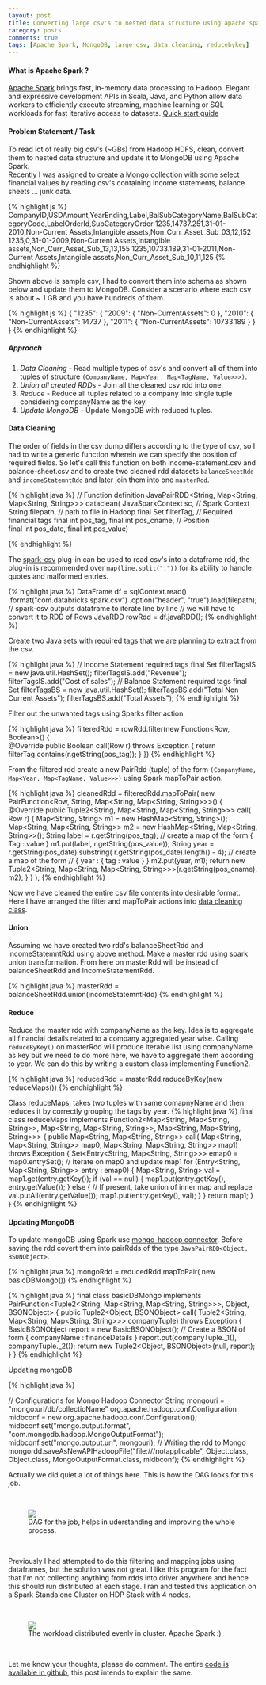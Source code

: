 ```yaml
---
layout: post
title: Converting large csv's to nested data structure using apache spark
category: posts
comments: true
tags: [Apache Spark, MongoDB, large csv, data cleaning, reducebykey]
---
```


#### What is Apache Spark ? 
[Apache Spark][as] brings fast, in-memory data processing to Hadoop. Elegant and expressive development APIs in Scala, Java, and Python allow data workers to efficiently execute streaming, machine learning or SQL workloads for fast iterative access to datasets. [Quick start guide][qs]        

#### Problem Statement / Task

To read lot of really big csv's (~GBs) from Hadoop HDFS, clean, convert them to nested data structure and update it to MongoDB using Apache Spark.
<br />
Recently I was assigned to create a Mongo collection with some select financial values by reading csv's containing income statements, balance sheets ... junk data. 

{% highlight js %}
CompanyID,USDAmount,YearEnding,Label,BalSubCategoryName,BalSubCategoryCode,LabelOrderId,SubCategoryOrder
1235,14737.251,31-01-2010,Non-Current Assets,Intangible assets,Non_Curr_Asset_Sub_03,12,152
1235,0,31-01-2009,Non-Current Assets,Intangible assets,Non_Curr_Asset_Sub_13,13,155
1235,10733.189,31-01-2011,Non-Current Assets,Intangible assets,Non_Curr_Asset_Sub_10,11,125
{% endhighlight %}


Shown above is sample csv, I had to convert them into schema as shown below and update them to MongoDB. Consider a scenario where each csv is about ~ 1 GB and you have hundreds of them. 

{% highlight js %}
{
    "1235": {
        "2009": {
            "Non-CurrentAssets": 0
        },
        "2010": {
            "Non-CurrentAssets": 14737
        },
        "2011": {
            "Non-CurrentAssets": 10733.189
        }
    }
}
{% endhighlight %}



##### Approach

1. *Data Cleaning* - Read multiple types of csv's and convert all of them into tuples of structure `(CompanyName, Map<Year, Map<TagName, Value>>>)`. 
1. *Union all created RDDs* - Join all the cleaned csv rdd into one. 
1. *Reduce* - Reduce all tuples related to a company into single tuple considering companyName as the key. 
1. *Update MongoDB* - Update MongoDB with reduced tuples.

#### Data Cleaning     

The order of fields in the csv dump differs according to the type of csv, so I had to write a generic function wherein we can specify the position of required fields. So let's call this function on both income-statement.csv and balance-sheet.csv and to create two cleaned rdd datasets  `balanceSheetRdd` and `incomeStatemntRdd` and later join them into one `masterRdd`.

{% highlight java %}
// Function definition
JavaPairRDD<String, Map<String, Map<String, String>>> dataclean(
			JavaSparkContext sc,                      // Spark Context 
			String filepath,                         // path to file in Hadoop
			final Set<String> filterTag,             // Required financial tags 
			final int pos_tag,  final int pos_cname, // Position  
			final int pos_date, final int pos_value)

{% endhighlight %}

The [spark-csv](https://github.com/databricks/spark-csv) plug-in can be used to read csv's into a dataframe rdd, the plug-in is recommended over `map(line.split(","))` for its ability to handle quotes and malformed entries. 

{% highlight java %}
DataFrame df = sqlContext.read()
				.format("com.databricks.spark.csv")
				.option("header", "true").load(filepath);
// spark-csv outputs dataframe to iterate line by line
// we will have to convert it to RDD of Rows
JavaRDD<Row> rowRdd = df.javaRDD();
{% endhighlight %}

Create two Java sets with required tags that we are planning to extract from the csv. 

{% highlight java %}
// Income Statement required tags 
final Set<String> filterTagsIS = new java.util.HashSet<String>();
filterTagsIS.add("Revenue");
filterTagsIS.add("Cost of sales");
// Balance Statement required tags
final Set<String> filterTagsBS = new java.util.HashSet<String>();
filterTagsBS.add("Total Non Current Assets");
filterTagsBS.add("Total Assets");
{% endhighlight %}

Filter out the unwanted tags using Sparks filter action.

{% highlight java %}
filteredRdd = rowRdd.filter(new Function<Row, Boolean>() {  
@Override
public Boolean call(Row r) throws Exception {
	return filterTag.contains(r.getString(pos_tag));
}
})
{% endhighlight %}

From the filtered rdd create a new PairRdd (tuple) of the form `(CompanyName, Map<Year, Map<TagName, Value>>>)` using Spark mapToPair action.

{% highlight java %}
cleanedRdd = filteredRdd.mapToPair( 
new PairFunction<Row, String, Map<String, Map<String, String>>>() {
	@Override
	public Tuple2<String, Map<String, Map<String, String>>> call(
			Row r) {
		Map<String, String> m1 = new HashMap<String, String>();
		Map<String, Map<String, String>> m2 = new HashMap<String, Map<String, String>>();
		String label = r.getString(pos_tag);
		// create a map of the form { Tag : value }
		m1.put(label, r.getString(pos_value));
		String year = r.getString(pos_date).substring(
				r.getString(pos_date).length() - 4);
		// create a map of the form 
		// { year :  { tag : value }   }
		m2.put(year, m1);
		return new Tuple2<String, Map<String, Map<String, String>>>(r.getString(pos_cname), m2);
	}
}
);
{% endhighlight %}

Now we have cleaned the entire csv file contents into desirable format. Here I have arranged the filter and mapToPair actions into [data cleaning class](https://github.com/sudev/sparkMongo/blob/master/src/main/java/mongoDump/DataCleaning.java).

#### Union 
 
Assuming we have created two rdd's balanceSheetRdd and incomeStatemntRdd using above method. Make a master rdd using spark union transformation. From here on masterRdd will be instead of balanceSheetRdd and IncomeStatementRdd.

{% highlight java %}
masterRdd = balanceSheetRdd.union(incomeStatemntRdd)
{% endhighlight %}

#### Reduce

Reduce the master rdd with companyName as the key. Idea is to aggregate all financial details related to a company aggregated year wise. Calling `reduceByKey()` on masterRdd will produce iterable list using companyName as key but we need to do more here, we have to aggregate them according to year. We can do this by writing a custom class implementing Function2.

{% highlight java %}
reducedRdd = masterRdd.raduceByKey(new reduceMaps())
{% endhighlight %}

Class reduceMaps, takes two tuples with same comapnyName and then reduces it by correctly grouping the tags by year. 
{% highlight java %}
final class reduceMaps
		implements
		Function2<Map<String, Map<String, String>>, Map<String, Map<String, String>>, Map<String, Map<String, String>>> {
	public Map<String, Map<String, String>> call(
			Map<String, Map<String, String>> map0,
			Map<String, Map<String, String>> map1) throws Exception {
		Set<Entry<String, Map<String, String>>> emap0 = map0.entrySet();
		// Iterate on map0 and update map1
		for (Entry<String, Map<String, String>> entry : emap0) {
			Map<String, String> val = map1.get(entry.getKey());
			if (val == null) {
				map1.put(entry.getKey(), entry.getValue());
			} else {
				// If present, take union of inner map and replace
				val.putAll(entry.getValue());
				map1.put(entry.getKey(), val);
			}
		}
		return map1;
	}
}
{% endhighlight %}

#### Updating MongoDB

To update mongoDB using Spark use [mongo-hadoop connector][mongoc]. Before saving the rdd covert them into pairRdds of the type `JavaPairRDD<Object, BSONObject>`.

{% highlight java %}
mongoRdd = reducedRdd.mapToPair( new basicDBMongo())
{% endhighlight %}

{% highlight java %}
final class basicDBMongo implements PairFunction<Tuple2<String, Map<String, Map<String, String>>>, Object, BSONObject> {
	public Tuple2<Object, BSONObject> call(
			Tuple2<String, Map<String, Map<String, String>>> companyTuple)
			throws Exception {
		BasicBSONObject report = new BasicBSONObject();
		// Create a BSON of form { companyName : financeDetails } 
		report.put(companyTuple._1(), companyTuple._2());
		return new Tuple2<Object, BSONObject>(null, report);
	}
}
{% endhighlight %}

Updating mongoDB

{% highlight java %}

// Configurations for Mongo Hadoop Connector
String mongouri = "mongo:url/db/collectioName"
org.apache.hadoop.conf.Configuration midbconf = new org.apache.hadoop.conf.Configuration();
midbconf.set("mongo.output.format",
		"com.mongodb.hadoop.MongoOutputFormat");
midbconf.set("mongo.output.uri", mongouri);
// Writing the rdd to Mongo
mongordd.saveAsNewAPIHadoopFile("file:///notapplicable", Object.class,
				Object.class, MongoOutputFormat.class, midbconf);
{% endhighlight %}

Actually we did quiet a lot of things here. This is how the DAG looks for this job. 

<br />

<figure class="one">
	<img src="/images/stages.PNG">
	<figcaption>DAG for the job, helps in uderstanding and improving the whole process.</figcaption>
</figure>

<br />

Previously I had attempted to do this filtering and mapping jobs using dataframes, but the solution was not great. I like this program for the fact that I'm not collecting anything from rdds into driver anywhere and hence this should run distributed at each stage. I ran and tested this application on a Spark Standalone Cluster on HDP Stack with 4 nodes.

<br />

<figure class="one">
	<img src="/images/active.PNG">
	<figcaption>The workload distributed evenly in cluster. Apache Spark :)</figcaption>
</figure>

<br />

Let me know your thoughts, please do comment. The entire [code is available in github](https://github.com/sudev/sparkMongo), this post intends to explain the same. 

[as]: http://spark.apache.org/ "Apache Spark homepage"
[mongoc]: https://github.com/mongodb/mongo-hadoop/wiki/Spark-Usage "Hadoop Spark Mongo connector wiki"
[qs]: http://spark.apache.org/docs/latest/quick-start.html "Spark quick start"